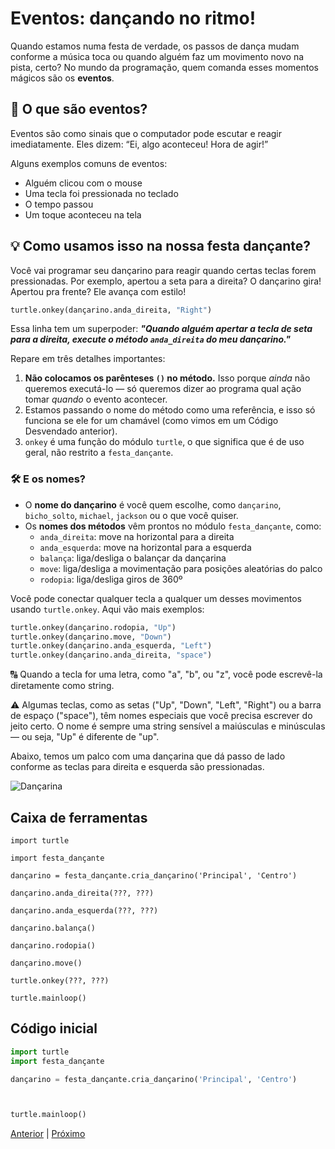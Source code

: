 # Eventos: dançando no ritmo!

Quando estamos numa festa de verdade, os passos de dança mudam conforme a música toca ou quando alguém faz um movimento novo na pista, certo? No mundo da programação, quem comanda esses momentos mágicos são os **eventos**.

## 🕺 O que são eventos?

Eventos são como sinais que o computador pode escutar e reagir imediatamente.
Eles dizem:
“Ei, algo aconteceu! Hora de agir!”

Alguns exemplos comuns de eventos:

- Alguém clicou com o mouse
- Uma tecla foi pressionada no teclado
- O tempo passou
- Um toque aconteceu na tela

## 💡 Como usamos isso na nossa festa dançante?

Você vai programar seu dançarino para reagir quando certas teclas forem
pressionadas. Por exemplo, apertou a seta para a direita? O dançarino gira!
Apertou pra frente? Ele avança com estilo!

```python
turtle.onkey(dançarino.anda_direita, "Right")
```

Essa linha tem um superpoder:
***"Quando alguém apertar a tecla de seta para a direita, execute o método
```anda_direita``` do meu dançarino."***

Repare em três detalhes importantes:

1. **Não colocamos os parênteses `()` no método.** Isso porque *ainda* não
queremos executá-lo — só queremos dizer ao programa qual ação tomar *quando* o
evento acontecer.
1. Estamos passando o nome do método como uma referência, e isso só funciona se ele for um chamável (como vimos em um Código Desvendado anterior).
1. `onkey` é uma função do módulo `turtle`, o que significa que é de uso geral,
não restrito a `festa_dançante`.

### 🛠️ E os nomes?

- O **nome do dançarino** é você quem escolhe, como `dançarino`, `bicho_solto`,
`michael`, `jackson` ou o que você quiser.
- Os **nomes dos métodos** vêm prontos no módulo `festa_dançante`, como:
  - `anda_direita`: move na horizontal para a direita
  - `anda_esquerda`: move na horizontal para a esquerda
  - `balança`: liga/desliga o balançar da dançarina
  - `move`: liga/desliga a movimentação para posições aleatórias do palco
  - `rodopia`: liga/desliga giros de 360º

Você pode conectar qualquer tecla a qualquer um desses movimentos usando `turtle.onkey`.
Aqui vão mais exemplos:

```python
turtle.onkey(dançarino.rodopia, "Up")
turtle.onkey(dançarino.move, "Down")
turtle.onkey(dançarino.anda_esquerda, "Left")
turtle.onkey(dançarino.anda_direita, "space")
```

🔠 Quando a tecla for uma letra, como "a", "b", ou "z", você pode escrevê-la
diretamente como string.

⚠️ Algumas teclas, como as setas ("Up", "Down", "Left", "Right") ou a barra de espaço ("space"), têm nomes especiais que você precisa escrever do jeito certo. O nome é sempre uma string sensível a maiúsculas e minúsculas — ou seja, "Up" é diferente de "up".

Abaixo, temos um palco com uma dançarina que dá passo de lado conforme as
teclas para direita e esquerda são pressionadas.

![Dançarina](03_eventos.gif "Dançarina")

## Caixa de ferramentas

`import turtle`

`import festa_dançante`

`dançarino = festa_dançante.cria_dançarino('Principal', 'Centro')`

`dançarino.anda_direita(???, ???)`

`dançarino.anda_esquerda(???, ???)`

`dançarino.balança()`

`dançarino.rodopia()`

`dançarino.move()`

`turtle.onkey(???, ???)`

`turtle.mainloop()`

## Código inicial

```python
import turtle
import festa_dançante

dançarino = festa_dançante.cria_dançarino('Principal', 'Centro')



turtle.mainloop()
```

[Anterior](02_cria_dançarino.md) | [Próximo](04_dois_dançarinos.md)
